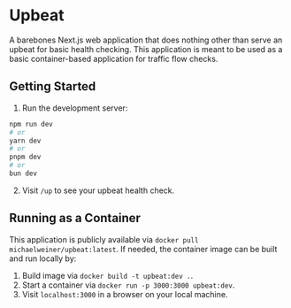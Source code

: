 # Upbeat

A barebones Next.js web application that does nothing other than serve an upbeat for basic health checking. This application is meant to be used as a basic container-based application for traffic flow checks.

## Getting Started

1. Run the development server:

```bash
npm run dev
# or
yarn dev
# or
pnpm dev
# or
bun dev
```

2. Visit `/up` to see your upbeat health check.

## Running as a Container

This application is publicly available via `docker pull michaelweiner/upbeat:latest`. If needed, the container image can be built and run locally by:

1. Build image via `docker build -t upbeat:dev .`.
2. Start a container via `docker run -p 3000:3000 upbeat:dev`.
3. Visit `localhost:3000` in a browser on your local machine.